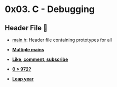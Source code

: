 # 0x03. C - Debugging

## Header File :file_folder:

* [main.h](./main.h): Header file containing prototypes for all

* **[ Multiple mains](./0-main.c)**

* **[ Like, comment, subscribe](./1-main.c)**

* **[0 > 972?](./2-largest_number.c)**

* **[ Leap year](./3-print_remaining_days.c)**
